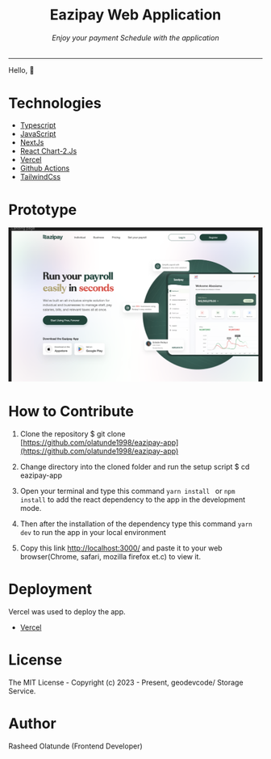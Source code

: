 <div align="center">
<h1>Eazipay Web Application</h1>
<h6><i>Enjoy your payment Schedule with the application</i></h6>
<hr />
</div>

Hello, 👋 
<!-- Eazipay Web Application allows user to manage their travel plans. -->

<!-- Here's some notes about my submission:

1. A link to the project repository   https://github.com/olatunde1998/eazipay-app

2. A publicly live hosted URL of the challenge  https://travel-manager-app.vercel.app

Thank you very much.

Best regards\
Rasheed Olatunde -->

# Technologies 

 + [Typescript](https://www.typescriptlang.org/) 
 + [JavaScript](https://javascript.info/) 
 + [NextJs](https://nextjs.org/)
 + [React Chart-2.Js](https://react-chartjs-2.js.org/examples/line-chart/) 
 + [Vercel](https://vercel.com/dashboard) 
 + [Github Actions](https://docs.github.com/en/actions/)
 + [TailwindCss](https://tailwindcss.com/) 



# Prototype
![Minion](public/images/eazipay-app-prototype.png)
 
# How to Contribute

1. Clone the repository 
$ git clone [https://github.com/olatunde1998/eazipay-app](https://github.com/olatunde1998/eazipay-app)

2. Change directory into the cloned folder and run the setup script
$ cd eazipay-app

3. Open your terminal and type this command `yarn install ` or `npm install` to add the react dependency to the app in the development mode.

4. Then after the installation of the  dependency type this command  `yarn dev` to run the app in your local environment 

5. Copy this link [http://localhost:3000/](http://localhost:3000/) and paste it to your web browser(Chrome, safari, mozilla firefox et.c) to view it.


# Deployment
Vercel was used to deploy the app. 
 + [Vercel](https://vercel.com/dashboard)

# License
The MIT License - Copyright (c) 2023 - Present, geodevcode/  Storage Service.

# Author
Rasheed Olatunde (Frontend Developer)
